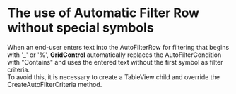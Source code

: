 # The use of Automatic Filter Row without special symbols


<p>When an end-user enters text into the AutoFilterRow for filtering that begins with '_' or '%', <strong>GridControl </strong>automatically replaces the AutoFilterCondition with "Contains" and uses the entered text without the first symbol as filter criteria.<br />To avoid this, it is necessary to create a TableView child and override the CreateAutoFilterCriteria method.</p>

<br/>


